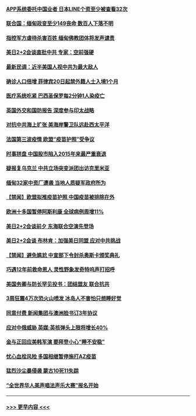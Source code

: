 #### [APP系统委托中国业者 日本LINE个资至少被查看32次](../pages/prog202/a103075359.md?t=03171801) 
#### [联合国：缅甸政变至少149丧命 数百人下落不明](../pages/prog202/a103075349.md?t=03171801) 
#### [指控军方虐待杀害百姓 缅甸佛教团体将发声谴责](../pages/prog202/a103075343.md?t=03171801) 
#### [美日2+2会谈直批中共 专家：空前强硬](../pages/prog202/a103075327.md?t=03171801) 
#### [最新民调：近半美国人视中共为最大敌人](../pages/prog202/a103075321.md?t=03171801) 
#### [确诊人口倍增 菲律宾20日起禁外籍人士入境1个月](../pages/prog202/a103075202.md?t=03171801) 
#### [医疗系统吃紧 巴西圣保罗每2分钟1人染疫亡](../pages/prog202/a103075183.md?t=03171801) 
#### [英国外交和国防报告 深度参与印太战略](../pages/prog202/a103075089.md?t=03171801) 
#### [对抗中共海上扩张 美海岸警卫队远赴西太平洋](../pages/prog202/a103075091.md?t=03171801) 
#### [法国第三波疫情 欧盟“疫苗护照”受争议](../pages/prog202/a103075082.md?t=03171801) 
#### [时事拼盘 中国股市陷入2015年来最严重衰退](../pages/prog202/a103075058.md?t=03171801) 
#### [疑报复乌克兰 中共立场突变派团出访克里米亚](../pages/prog202/a103075027.md?t=03171801) 
#### [缅甸32家中资厂遭袭 当地人质疑军政府所为](../pages/prog202/a103074904.md?t=03171801) 
#### [【禁闻】欧盟拟推疫苗护照 中国疫苗被排除在外](../pages/prog202/a103074954.md?t=03171801) 
#### [欧洲十多国暂停阿斯利康 全球病例周增11%](../pages/prog202/a103074956.md?t=03171801) 
#### [美日2+2会谈前夕 东海联合空演先登场](../pages/prog202/a103074937.md?t=03171801) 
#### [美日2+2会谈 布林肯：加强美日同盟 应对中共挑战](../pages/prog202/a103074928.md?t=03171801) 
#### [【禁闻】避免尴尬 中宣部下令封杀奥斯卡颁奖典礼](../pages/prog202/a103074925.md?t=03171801) 
#### [巧遇12年前救命恩人 灵性野象发奇特呜声打招呼](../pages/prog202/a103074655.md?t=03171801) 
#### [美国务卿与防长罕见投书：团结盟友 联合抗共](../pages/prog202/a103074656.md?t=03171801) 
#### [3周狂震4万次恐火山喷发 冰岛人不害怕只想睡好觉](../pages/prog202/a103074651.md?t=03171801) 
#### [同意付费 新闻集团与澳洲脸书订3年协议](../pages/prog202/a103074633.md?t=03171801) 
#### [应对中俄威胁 英媒:英核弹头上限将增长40%](../pages/prog202/a103074626.md?t=03171801) 
#### [金与正回应美韩军演 要拜登小心“睡不安稳”](../pages/prog202/a103074584.md?t=03171801) 
#### [忧心血栓风险 多国相继暂停施打AZ疫苗](../pages/prog202/a103074565.md?t=03171801) 
#### [猛烈沙尘暴侵袭 蒙古10死11失踪](../pages/prog202/a103074539.md?t=03171801) 
#### [“全世界华人美声唱法声乐大赛”报名开始](../pages/prog202/a103074487.md?t=03171801) 

----
#### [ >>> 更早内容 <<< ](../indexes/prog202-earlier.md)
